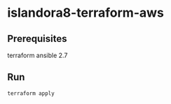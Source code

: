 # islandora8-terraform-aws

## Prerequisites
terraform
ansible 2.7

## Run 
```
terraform apply
```
